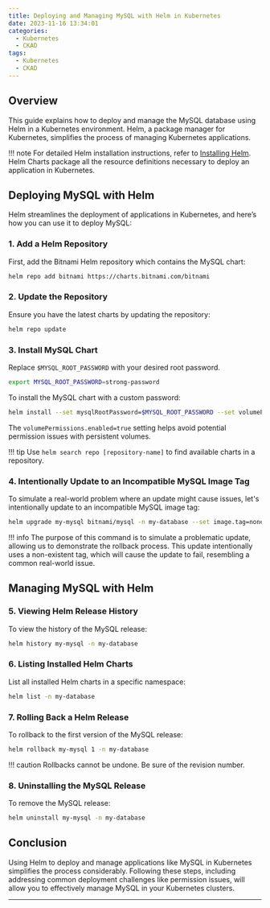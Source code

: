 ```yaml
---
title: Deploying and Managing MySQL with Helm in Kubernetes
date: 2023-11-16 13:34:01
categories: 
  - Kubernetes
  - CKAD
tags: 
  - Kubernetes
  - CKAD
---
```


## Overview

This guide explains how to deploy and manage the MySQL database using Helm in a Kubernetes environment. Helm, a package manager for Kubernetes, simplifies the process of managing Kubernetes applications.

!!! note
    For detailed Helm installation instructions, refer to [Installing Helm](https://helm.sh/docs/intro/install/). Helm Charts package all the resource definitions necessary to deploy an application in Kubernetes.

## Deploying MySQL with Helm

Helm streamlines the deployment of applications in Kubernetes, and here’s how you can use it to deploy MySQL:

### 1. Add a Helm Repository

First, add the Bitnami Helm repository which contains the MySQL chart:

```bash
helm repo add bitnami https://charts.bitnami.com/bitnami
```

### 2. Update the Repository

Ensure you have the latest charts by updating the repository:

```bash
helm repo update
```

### 3. Install MySQL Chart

Replace `$MYSQL_ROOT_PASSWORD` with your desired root password.

```bash title="Example"
export MYSQL_ROOT_PASSWORD=strong-password
```

To install the MySQL chart with a custom password:

```bash
helm install --set mysqlRootPassword=$MYSQL_ROOT_PASSWORD --set volumePermissions.enabled=true -n my-database my-mysql bitnami/mysql
```

The `volumePermissions.enabled=true` setting helps avoid potential permission issues with persistent volumes.

!!! tip
    Use `helm search repo [repository-name]` to find available charts in a repository.

### 4. Intentionally Update to an Incompatible MySQL Image Tag

To simulate a real-world problem where an update might cause issues, let's intentionally update to an incompatible MySQL image tag:

```bash
helm upgrade my-mysql bitnami/mysql -n my-database --set image.tag=nonexistent
```

!!! info
    The purpose of this command is to simulate a problematic update, allowing us to demonstrate the rollback process. This update intentionally uses a non-existent tag, which will cause the update to fail, resembling a common real-world issue.

## Managing MySQL with Helm

### 5. Viewing Helm Release History

To view the history of the MySQL release:

```bash
helm history my-mysql -n my-database
```

### 6. Listing Installed Helm Charts

List all installed Helm charts in a specific namespace:

```bash
helm list -n my-database
```

### 7. Rolling Back a Helm Release

To rollback to the first version of the MySQL release:

```bash
helm rollback my-mysql 1 -n my-database
```

!!! caution
    Rollbacks cannot be undone. Be sure of the revision number.

### 8. Uninstalling the MySQL Release

To remove the MySQL release:

```bash
helm uninstall my-mysql -n my-database
```

## Conclusion

Using Helm to deploy and manage applications like MySQL in Kubernetes simplifies the process considerably. Following these steps, including addressing common deployment challenges like permission issues, will allow you to effectively manage MySQL in your Kubernetes clusters.

---
